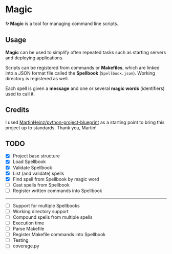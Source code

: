 # Magic

**✨ Magic** is a tool for managing command line scripts.

## Usage

**Magic** can be used to simplify often repeated tasks such as starting servers and deploying applications.

Scripts can be registered from commands or **Makefiles**, which are linked into a JSON format file called the **Spellbook** (`Spellbook.json`). Working directory is registered as well.

Each spell is given a **message** and one or several **magic words** (identifiers) used to call it.

## Credits

I used [MartinHeinz/python-project-blueprint](https://github.com/MartinHeinz/python-project-blueprint) as a starting point to bring this project up to standards. Thank you, Martin!

## TODO

* [X] Project base structure
* [X] Load Spellbook
* [X] Validate Spellbook
* [X] List (and validate) spells
* [X] Find spell from Spellbook by magic word
* [ ] Cast spells from Spellbook
* [ ] Register written commands into Spellbook

---

* [ ] Support for multiple Spellbooks
* [ ] Working directory support
* [ ] Compound spells from multiple spells
* [ ] Execution time
* [ ] Parse Makefile
* [ ] Register Makefile commands into Spellbook
* [ ] Testing
* [ ] coverage.py
